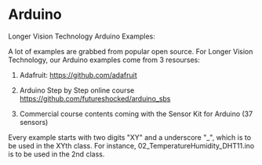# Arduino
Longer Vision Technology Arduino Examples:

A lot of examples are grabbed from popular open source. For Longer Vision Technology, our Arduino examples come from 3 resourses:

1) Adafruit:
https://github.com/adafruit

2) Arduino Step by Step online course
https://github.com/futureshocked/arduino_sbs

3) Commercial course contents coming with the Sensor Kit for Arduino (37 sensors)


Every example starts with two digits "XY" and a underscore "_", which is to be used in the XYth class.
For instance, 02_TemperatureHumidity_DHT11.ino is to be used in the 2nd class.


